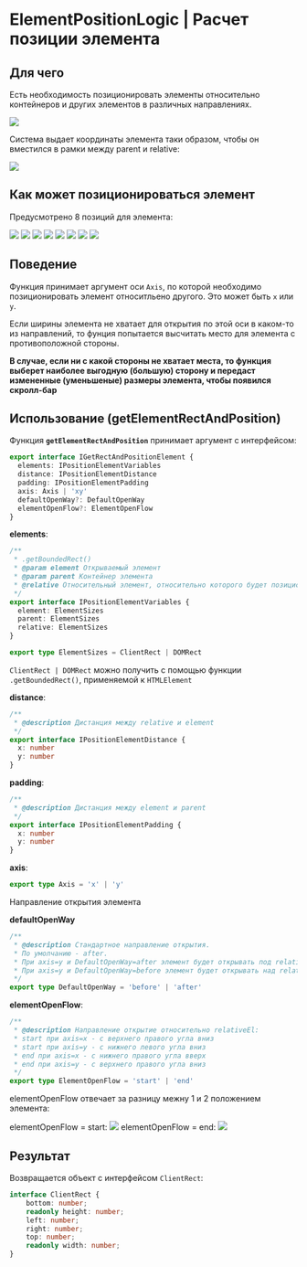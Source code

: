 # ElementPositionLogic | Расчет позиции элемента
## Для чего
Есть необходимость позиционировать  элементы относительно контейнеров и
других элементов в различных направлениях.

![](static/elementPositionLogic1.png)

Система выдает координаты элемента таки образом, чтобы он вместился в рамки между parent и 
relative:

![](static/elementPositionSwitch.gif)

## Как может позиционироваться элемент
Предусмотрено 8 позиций для элемента:

![](static/elementPositionLogicPosition1.png)
![](static/elementPositionLogicPosition2.png)
![](static/elementPositionLogicPosition3.png)
![](static/elementPositionLogicPosition4.png)
![](static/elementPositionLogicPosition5.png)
![](static/elementPositionLogicPosition6.png)
![](static/elementPositionLogicPosition7.png)
![](static/elementPositionLogicPosition8.png)

## Поведение
Функция принимает аргумент оси `Axis`, по которой необходимо позиционировать элемент относитльено
другого. Это может быть `x` или `y`.

Если ширины элемента не хватает для открытия по этой оси в каком-то из направлений, то
фунция попытается высчитать место для элемента с противоположной стороны.

**В случае, если ни с какой стороны не хватает места, то функция выберет наиболее выгодную (большую)
сторону и передаст измененные (уменьшеные) размеры элемента, чтобы появился скролл-бар**

## Использование (getElementRectAndPosition)
Функция **`getElementRectAndPosition`** принимает аргумент с интерфейсом:
```typescript
export interface IGetRectAndPositionElement {
  elements: IPositionElementVariables
  distance: IPositionElementDistance
  padding: IPositionElementPadding
  axis: Axis | 'xy'
  defaultOpenWay?: DefaultOpenWay
  elementOpenFlow?: ElementOpenFlow
}
```
**elements**:
```typescript
/**
 * .getBoundedRect()
 * @param element Открываемый элемент
 * @param parent Контейнер элемента
 * @relative Относительный элемент, относительно которого будет позиционироваться element
 */
export interface IPositionElementVariables {
  element: ElementSizes
  parent: ElementSizes
  relative: ElementSizes
}
```
```typescript
export type ElementSizes = ClientRect | DOMRect
```
`ClientRect | DOMRect` можно получить с помощью функции `.getBoundedRect()`, применяемой к
`HTMLElement`

**distance**:
```typescript
/**
 * @description Дистанция между relative и element
 */
export interface IPositionElementDistance {
  x: number
  y: number
}
```

**padding**:
```typescript
/**
 * @description Дистанция между element и parent
 */
export interface IPositionElementPadding {
  x: number
  y: number
}
```

**axis**:
```typescript
export type Axis = 'x' | 'y'
```
Направление открытия элемента

**defaultOpenWay**
```typescript
/**
 * @description Стандартное направление открытия.
 * По умолчанию - after.
 * При axis=y и DefaultOpenWay=after элемент будет открывать под relativeEl
 * При axis=y и DefaultOpenWay=before элемент будет открывать над relativeEl
 */
export type DefaultOpenWay = 'before' | 'after'
```

**elementOpenFlow**:
```typescript
/**
 * @description Направление открытие относительно relativeEl:
 * start при axis=x - с верхнего правого угла вниз
 * start при axis=y - с нижнего левого угла вниз
 * end при axis=x - с нижнего правого угла вверх
 * end при axis=y - с верхнего правого угла вниз
 */
export type ElementOpenFlow = 'start' | 'end'
```

elementOpenFlow отвечает за разницу межну 1 и 2 положением элемента:

elementOpenFlow = start: ![](static/elementPositionLogicPosition1.png)
elementOpenFlow = end: ![](static/elementPositionLogicPosition2.png)

## Результат

Возвращается объект с интерфейсом `ClientRect`:
```typescript
interface ClientRect {
    bottom: number;
    readonly height: number;
    left: number;
    right: number;
    top: number;
    readonly width: number;
}
```

